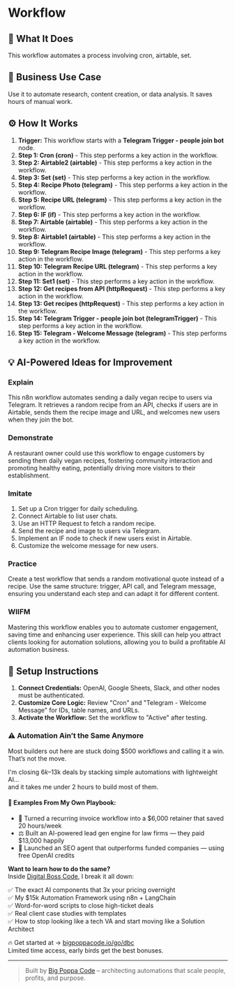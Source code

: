 # Workflow

## 🚀 What It Does
This workflow automates a process involving cron, airtable, set.

## 💼 Business Use Case
Use it to automate research, content creation, or data analysis. It saves hours of manual work.

## ⚙️ How It Works
1.  **Trigger:** This workflow starts with a **Telegram Trigger - people join bot** node.
2. **Step 1: Cron (cron)** - This step performs a key action in the workflow.
3. **Step 2: Airtable2 (airtable)** - This step performs a key action in the workflow.
4. **Step 3: Set (set)** - This step performs a key action in the workflow.
5. **Step 4: Recipe Photo (telegram)** - This step performs a key action in the workflow.
6. **Step 5: Recipe URL (telegram)** - This step performs a key action in the workflow.
7. **Step 6: IF (if)** - This step performs a key action in the workflow.
8. **Step 7: Airtable (airtable)** - This step performs a key action in the workflow.
9. **Step 8: Airtable1 (airtable)** - This step performs a key action in the workflow.
10. **Step 9: Telegram Recipe Image (telegram)** - This step performs a key action in the workflow.
11. **Step 10: Telegram Recipe URL (telegram)** - This step performs a key action in the workflow.
12. **Step 11: Set1 (set)** - This step performs a key action in the workflow.
13. **Step 12: Get recipes from API (httpRequest)** - This step performs a key action in the workflow.
14. **Step 13: Get recipes (httpRequest)** - This step performs a key action in the workflow.
15. **Step 14: Telegram Trigger - people join bot (telegramTrigger)** - This step performs a key action in the workflow.
16. **Step 15: Telegram - Welcome Message (telegram)** - This step performs a key action in the workflow.

## 💡 AI-Powered Ideas for Improvement
### Explain
This n8n workflow automates sending a daily vegan recipe to users via Telegram. It retrieves a random recipe from an API, checks if users are in Airtable, sends them the recipe image and URL, and welcomes new users when they join the bot.

### Demonstrate
A restaurant owner could use this workflow to engage customers by sending them daily vegan recipes, fostering community interaction and promoting healthy eating, potentially driving more visitors to their establishment.

### Imitate
1. Set up a Cron trigger for daily scheduling.
2. Connect Airtable to list user chats.
3. Use an HTTP Request to fetch a random recipe.
4. Send the recipe and image to users via Telegram.
5. Implement an IF node to check if new users exist in Airtable.
6. Customize the welcome message for new users.

### Practice
Create a test workflow that sends a random motivational quote instead of a recipe. Use the same structure: trigger, API call, and Telegram message, ensuring you understand each step and can adapt it for different content.

### WIIFM
Mastering this workflow enables you to automate customer engagement, saving time and enhancing user experience. This skill can help you attract clients looking for automation solutions, allowing you to build a profitable AI automation business.

## 🔧 Setup Instructions
1. **Connect Credentials:** OpenAI, Google Sheets, Slack, and other nodes must be authenticated.
2. **Customize Core Logic:** Review "Cron" and "Telegram - Welcome Message" for IDs, table names, and URLs.
3. **Activate the Workflow:** Set the workflow to "Active" after testing.

### ⚠️ Automation Ain’t the Same Anymore

Most builders out here are stuck doing $500 workflows and calling it a win.  
That’s not the move.  

I'm closing $6k–$13k deals by stacking simple automations with lightweight AI...  
and it takes me under 2 hours to build most of them.

#### 🧠 Examples From My Own Playbook:
- 🔁 Turned a recurring invoice workflow into a $6,000 retainer that saved 20 hours/week  
- ⚖️ Built an AI-powered lead gen engine for law firms — they paid $13,000 happily  
- 🚀 Launched an SEO agent that outperforms funded companies — using free OpenAI credits  

**Want to learn how to do the same?**  
Inside [Digital Boss Code](https://bigpoppacode.io/go/dbc), I break it all down:

✅ The exact AI components that 3x your pricing overnight  
✅ My $15k Automation Framework using n8n + LangChain  
✅ Word-for-word scripts to close high-ticket deals  
✅ Real client case studies with templates  
✅ How to stop looking like a tech VA and start moving like a Solution Architect  

🔥 Get started at → [bigpoppacode.io/go/dbc](https://bigpoppacode.io/go/dbc)  
Limited time access, early birds get the best bonuses.

---
> Built by [Big Poppa Code](https://bigpoppacode.io) – architecting automations that scale people, profits, and purpose.
